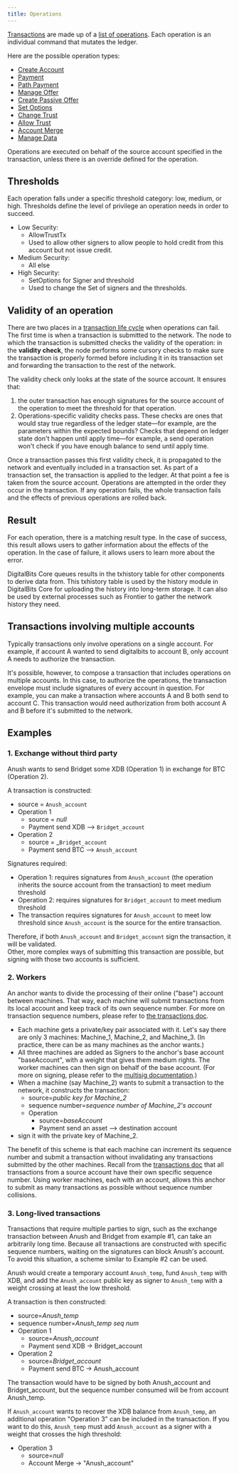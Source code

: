 ```yaml
---
title: Operations
---
```


[Transactions](https://github.com/xdbfoundation/docs/tree/master/guides/concepts/transactions.md) are made up of a [list of operations](https://github.com/xdbfoundation/docs/tree/master/guides/concepts/list-of-operations.md). Each
operation is an individual command that mutates the ledger.

Here are the possible operation types:
- [Create Account](https://github.com/xdbfoundation/docs/tree/master/guides/concepts/list-of-operations.md#create-account)
- [Payment](https://github.com/xdbfoundation/docs/tree/master/guides/concepts/list-of-operations.md#payment)
- [Path Payment](https://github.com/xdbfoundation/docs/tree/master/guides/concepts/list-of-operations.md#path-payment)
- [Manage Offer](https://github.com/xdbfoundation/docs/tree/master/guides/concepts/list-of-operations.md#manage-offer)
- [Create Passive Offer](https://github.com/xdbfoundation/docs/tree/master/guides/concepts/list-of-operations.md#create-passive-offer)
- [Set Options](https://github.com/xdbfoundation/docs/tree/master/guides/concepts/list-of-operations.md#set-options)
- [Change Trust](https://github.com/xdbfoundation/docs/tree/master/guides/concepts/list-of-operations.md#change-trust)
- [Allow Trust](https://github.com/xdbfoundation/docs/tree/master/guides/concepts/list-of-operations.md#allow-trust)
- [Account Merge](https://github.com/xdbfoundation/docs/tree/master/guides/concepts/list-of-operations.md#account-merge)
- [Manage Data](https://github.com/xdbfoundation/docs/tree/master/guides/concepts/list-of-operations.md#manage-data)

Operations are executed on behalf of the source account specified in the
transaction, unless there is an override defined for the operation.

## Thresholds

Each operation falls under a specific threshold category: low, medium, or high.
Thresholds define the level of privilege an operation needs in order to succeed.

* Low Security:
  * AllowTrustTx
  * Used to allow other signers to allow people to hold credit from this
   account but not issue credit.
* Medium Security:
  * All else
* High Security:
  * SetOptions for Signer and threshold
  * Used to change the Set of signers and the thresholds.

## Validity of an operation

There are two places in a [transaction life cycle](https://github.com/xdbfoundation/docs/tree/master/guides/concepts/transactions.md#life-cycle) when operations can fail. The first time is when a transaction is submitted to the network. The node to which the transaction is submitted checks the validity of the operation: in the **validity check**, the node performs some cursory checks to make sure the transaction is properly formed before including it in its transaction set and forwarding the transaction to the rest of the network.

The validity check only looks at the state of the source account. It ensures that:
1) the outer transaction has enough signatures for the source account of the operation to meet the threshold for that operation.
2) Operations-specific validity checks pass. These checks are ones that would stay true regardless of the ledger state—for example, are the parameters within the expected bounds? Checks that depend on ledger state don't happen until apply time—for example, a send operation won't check if you have enough balance to send until apply time.

Once a transaction passes this first validity check, it is propagated to the network and eventually included in a transaction set. As part of a transaction set, the transaction is applied to the ledger. At that point a fee is taken from the source account. Operations are attempted in the order they occur in the transaction. If any operation fails, the whole transaction fails and the effects of previous operations are rolled back.


## Result

For each operation, there is a matching result type. In the case of success, this result allows users to gather information about the effects of the operation. In the case of failure, it allows users to learn more about the error.

DigitalBits Core queues results in the txhistory table for other components to derive data from. This txhistory table is used by the history module in DigitalBits Core for uploading the history into long-term storage. It can also be used by external processes such as Frontier to gather the network history they need.

## Transactions involving multiple accounts

Typically transactions only involve operations on a single account. For example, if account A wanted to send digitalbits to account B, only account A needs to authorize the transaction.

It's possible, however, to compose a transaction that includes operations on multiple accounts. In this case, to authorize the operations, the transaction envelope must include signatures of every account in question. For example, you can make a transaction where accounts A and B both send to account C. This transaction would need authorization from both account A and B before it's submitted to the network.


## Examples
### 1. Exchange without third party

  Anush wants to send Bridget some XDB (Operation 1) in exchange for BTC (Operation 2).

  A transaction is constructed:
  * source = `Anush_account`
  * Operation 1
    * source = _null_
    * Payment send XDB --> `Bridget_account`
  * Operation 2
    * source = _`Bridget_account`
    * Payment send BTC --> `Anush_account`

   Signatures required:
  * Operation 1: requires signatures from `Anush_account` (the operation inherits
    the source account from the transaction) to meet medium threshold
  * Operation 2: requires signatures for `Bridget_account` to meet medium threshold
  * The transaction requires signatures for `Anush_account` to meet low threshold since `Anush_account` is the
    source for the entire transaction.

Therefore, if both `Anush_account` and `Bridget_account` sign the transaction, it will be validated.  
Other, more complex ways of submitting this transaction are possible, but signing with those two accounts is sufficient.

### 2. Workers

   An anchor wants to divide the processing of their online ("base") account between machines. That way, each machine will submit transactions from its local account and keep track of its own sequence number. For more on transaction sequence numbers, please refer to [the transactions doc](https://github.com/xdbfoundation/docs/tree/master/guides/concepts/transactions.md).

   * Each machine gets a private/key pair associated with it. Let's say there are only 3 machines: Machine_1, Machine_2, and Machine_3. (In practice, there can be as many machines as the anchor wants.)
   * All three machines are added as Signers to the anchor's base account "baseAccount", with
     a weight that gives them medium rights. The worker machines can then sign on behalf of the base account. (For more on signing, please refer to the [multisig documentation](https://github.com/xdbfoundation/docs/tree/master/guides/concepts/multi-sig.md).)
   * When a machine (say Machine_2) wants to submit a transaction to the network, it constructs the transaction:
      * source=_public key for Machine_2_
      * sequence number=_sequence number of Machine_2's account_
      * Operation
        * source=_baseAccount_
        * Payment send an asset --> destination account
   * sign it with the private key of Machine_2.

   The benefit of this scheme is that each machine can increment its sequence number and submit a transaction without invalidating any transactions submitted by the other machines.  Recall from the [transactions doc](https://github.com/xdbfoundation/docs/tree/master/guides/concepts/transactions.md) that all transactions from a source account have their own specific sequence number.  Using worker machines, each with an account, allows this anchor to submit as many transactions as possible without sequence number collisions.

### 3. Long-lived transactions

Transactions that require multiple parties to sign, such as the exchange transaction between Anush and Bridget from example #1, can take an arbitrarily long time. Because all transactions are constructed with specific sequence numbers, waiting on the signatures can block Anush's account. To avoid this situation, a scheme similar to Example #2 can be used.

  Anush would create a temporary account `Anush_temp`, fund `Anush_temp` with XDB, and add the `Anush_account` public key as signer to `Anush_temp` with a weight crossing at least the low threshold.

  A transaction is then constructed:
  * source=_Anush_temp_
  * sequence number=_Anush_temp seq num_
  * Operation 1
    * source=_Anush_account_
    * Payment send XDB -> Bridget_account
  * Operation 2
    * source=_Bridget_account_
    * Payment send BTC -> Anush_account

  The transaction would have to be signed by both Anush_account and Bridget_account, but the sequence
  number consumed will be from account Anush_temp.

  If `Anush_account` wants to recover the XDB balance from `Anush_temp`, an additional operation "Operation 3" can be included in the transaction. If you want to do this, `Anush_temp` must add `Anush_account` as a signer with a weight that crosses the high threshold:
  * Operation 3
    * source=_null_
    * Account Merge -> "Anush_account"
